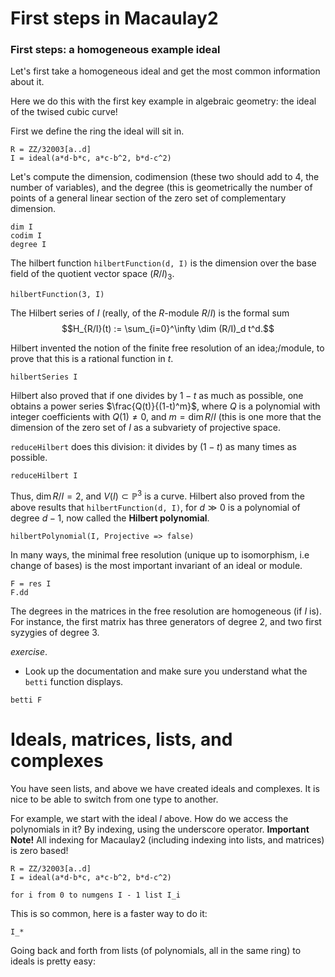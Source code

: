 # First steps in Macaulay2


### First steps: a homogeneous example ideal

Let's first take a homogeneous ideal and get the most common information about it.

Here we do this with the first key example in algebraic geometry: the ideal of the twised cubic curve!  

First we define the ring the ideal will sit in.
```m2
R = ZZ/32003[a..d]
I = ideal(a*d-b*c, a*c-b^2, b*d-c^2)
```

Let's compute the dimension, codimension (these two should add to 4, the number of variables), and the degree (this is geometrically the number of points of a general linear section of the zero set of complementary dimension.

```m2
dim I
codim I
degree I
```

The hilbert function `hilbertFunction(d, I)` is the dimension over the base field of the quotient vector space $(R/I)_3$.

```m2
hilbertFunction(3, I)
```

The Hilbert series of $I$ (really, of the $R$-module $R/I$) is the formal sum $$H_{R/I}(t) := \sum_{i=0}^\infty \dim (R/I)_d t^d.$$

Hilbert invented the notion of the finite free resolution of an idea;/module, to prove that this is a rational function in $t$.

```m2
hilbertSeries I
```
Hilbert also proved that if one divides by $1-t$ as much as possible, one obtains a power series $\frac{Q(t)}{(1-t)^m}$, where $Q$ is a polynomial with integer coefficients with $Q(1) \ne 0$, and $m = \dim R/I$ (this is one more that the dimension of the zero set of $I$ as a subvariety of projective space.

`reduceHilbert` does this division: it divides by $(1-t)$ as many times as possible.

```m2
reduceHilbert I
```

Thus, $\dim R/I = 2$, and $V(I) \subset \mathbb{P}^3$ is a curve.  Hilbert also proved from the above results that `hilbertFunction(d, I)`, for $d \gg 0$ is a polynomial of degree $d-1$, now called the **Hilbert polynomial**.


```m2
hilbertPolynomial(I, Projective => false)
```

In many ways, the minimal free resolution (unique up to isomorphism, i.e change of bases) is the most important invariant of an ideal or module.

```m2
F = res I
F.dd
```

The degrees in the matrices in the free resolution are homogeneous (if $I$ is).  For instance,
the first matrix has three generators of degree 2, and two first syzygies of degree 3.

*exercise*.  

- Look up the documentation and make sure you understand what the `betti` function displays.

```m2
betti F
```

# Ideals, matrices, lists, and complexes

You have seen lists, and above we have created ideals and complexes.  It is nice to be able to
switch from one type to another.

For example, we start with the ideal $I$ above.  How do we access the polynomials in it?  By indexing, using the underscore operator.
**Important Note!** All indexing for Macaulay2 (including indexing into lists, and matrices) is zero based!

```m2
R = ZZ/32003[a..d]
I = ideal(a*d-b*c, a*c-b^2, b*d-c^2)
```

```m2
for i from 0 to numgens I - 1 list I_i
```

This is so common, here is a faster way to do it:

```m2
I_*
```

Going back and forth from lists (of polynomials, all in the same ring) to ideals is pretty easy:
